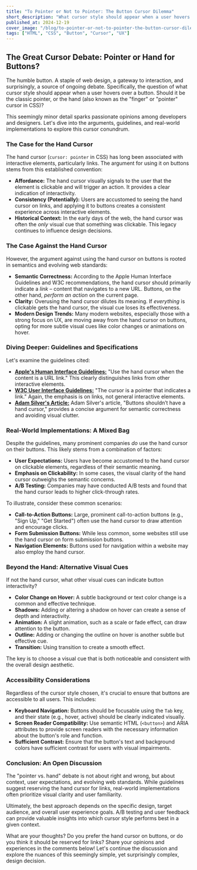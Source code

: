 ```yaml
---
title: "To Pointer or Not to Pointer: The Button Cursor Dilemma"
short_description: "What cursor style should appear when a user hovers over a button. Should it be the classic pointer, or the hand (also known as the 'finger' or 'pointer' cursor in CSS)?"
published_at: 2024-12-19
cover_image: "/blog/to-pointer-or-not-to-pointer-the-button-cursor-dilemma/1743197438573-button_cursor_discussion"
tags: ["HTML", "CSS", "Button", "Cursor", "UX"]
---
```


## The Great Cursor Debate: Pointer or Hand for Buttons?

The humble button. A staple of web design, a gateway to interaction, and surprisingly, a source of ongoing debate. Specifically, the question of what cursor style should appear when a user hovers over a button. Should it be the classic pointer, or the hand (also known as the "finger" or "pointer" cursor in CSS)?

This seemingly minor detail sparks passionate opinions among developers and designers. Let's dive into the arguments, guidelines, and real-world implementations to explore this cursor conundrum.

### The Case for the Hand Cursor

The hand cursor (`cursor: pointer` in CSS) has long been associated with interactive elements, particularly links. The argument for using it on buttons stems from this established convention:

*   **Affordance:** The hand cursor visually signals to the user that the element is clickable and will trigger an action. It provides a clear indication of interactivity.
*   **Consistency (Potentially):** Users are accustomed to seeing the hand cursor on links, and applying it to buttons creates a consistent experience across interactive elements.
*   **Historical Context:** In the early days of the web, the hand cursor was often the *only* visual cue that something was clickable. This legacy continues to influence design decisions.

### The Case Against the Hand Cursor

However, the argument against using the hand cursor on buttons is rooted in semantics and evolving web standards:

*   **Semantic Correctness:** According to the Apple Human Interface Guidelines and W3C recommendations, the hand cursor should primarily indicate a *link* – content that navigates to a new URL. Buttons, on the other hand, *perform an action* on the current page.
*   **Clarity:** Overusing the hand cursor dilutes its meaning. If *everything* is clickable gets the hand cursor, the visual cue loses its effectiveness.
*   **Modern Design Trends:** Many modern websites, especially those with a strong focus on UX, are moving away from the hand cursor on buttons, opting for more subtle visual cues like color changes or animations on hover.

### Diving Deeper: Guidelines and Specifications

Let's examine the guidelines cited:

*   [**Apple's Human Interface Guidelines:**](https://developer.apple.com/library/mac/documentation/UserExperience/Conceptual/OSXHIGuidelines/Pointers.html) "Use the hand cursor when the content is a URL link." This clearly distinguishes links from other interactive elements.
*   [**W3C User Interface Guidelines:**](https://www.w3.org/TR/CSS2/ui.html#propdef-cursor) "The cursor is a pointer that indicates a link." Again, the emphasis is on links, not general interactive elements.
*   [**Adam Silver's Article:**](https://medium.com/simple-human/buttons-shouldnt-have-a-hand-cursor-b11e99ca374b#.b33l7fivt) Adam Silver's article, "Buttons shouldn’t have a hand cursor," provides a concise argument for semantic correctness and avoiding visual clutter.

### Real-World Implementations: A Mixed Bag

Despite the guidelines, many prominent companies *do* use the hand cursor on their buttons. This likely stems from a combination of factors:

*   **User Expectations:** Users have become accustomed to the hand cursor on clickable elements, regardless of their semantic meaning.
*   **Emphasis on Clickability:** In some cases, the visual clarity of the hand cursor outweighs the semantic concerns.
*   **A/B Testing:** Companies may have conducted A/B tests and found that the hand cursor leads to higher click-through rates.

To illustrate, consider these common scenarios:

*   **Call-to-Action Buttons:** Large, prominent call-to-action buttons (e.g., "Sign Up," "Get Started") often use the hand cursor to draw attention and encourage clicks.
*   **Form Submission Buttons:** While less common, some websites still use the hand cursor on form submission buttons.
*   **Navigation Elements:** Buttons used for navigation within a website may also employ the hand cursor.

### Beyond the Hand: Alternative Visual Cues

If not the hand cursor, what other visual cues can indicate button interactivity?

*   **Color Change on Hover:** A subtle background or text color change is a common and effective technique.
*   **Shadows:** Adding or altering a shadow on hover can create a sense of depth and interactivity.
*   **Animation:** A slight animation, such as a scale or fade effect, can draw attention to the button.
*   **Outline:** Adding or changing the outline on hover is another subtle but effective cue.
*   **Transition:** Using transition to create a smooth effect.

The key is to choose a visual cue that is both noticeable and consistent with the overall design aesthetic.

### Accessibility Considerations

Regardless of the cursor style chosen, it's crucial to ensure that buttons are accessible to all users. This includes:

*   **Keyboard Navigation:** Buttons should be focusable using the `Tab` key, and their state (e.g., hover, active) should be clearly indicated visually.
*   **Screen Reader Compatibility:** Use semantic HTML (`<button>`) and ARIA attributes to provide screen readers with the necessary information about the button's role and function.
*   **Sufficient Contrast:** Ensure that the button's text and background colors have sufficient contrast for users with visual impairments.

### Conclusion: An Open Discussion

The "pointer vs. hand" debate is not about right and wrong, but about context, user expectations, and evolving web standards. While guidelines suggest reserving the hand cursor for links, real-world implementations often prioritize visual clarity and user familiarity.

Ultimately, the best approach depends on the specific design, target audience, and overall user experience goals. A/B testing and user feedback can provide valuable insights into which cursor style performs best in a given context.

What are your thoughts? Do you prefer the hand cursor on buttons, or do you think it should be reserved for links? Share your opinions and experiences in the comments below! Let's continue the discussion and explore the nuances of this seemingly simple, yet surprisingly complex, design decision.
